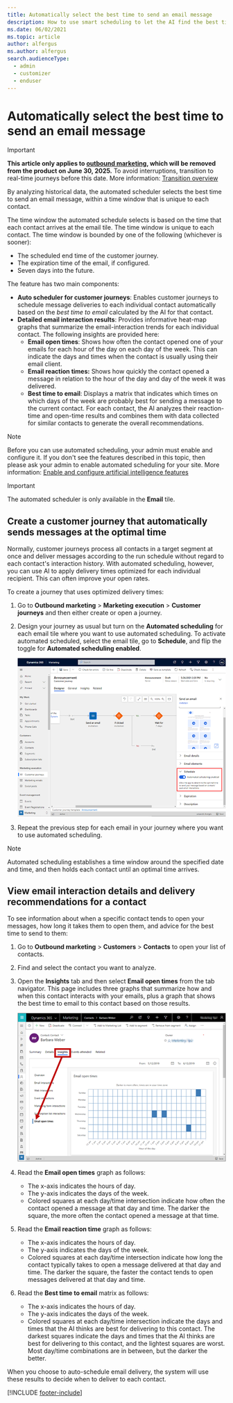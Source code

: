 ```yaml
---
title: Automatically select the best time to send an email message
description: How to use smart scheduling to let the AI find the best times and days to deliver email messages to each contact in Dynamics 365 Customer Insights - Journeys.
ms.date: 06/02/2021
ms.topic: article
author: alfergus
ms.author: alfergus
search.audienceType: 
  - admin
  - customizer
  - enduser
---
```


# Automatically select the best time to send an email message

> [!IMPORTANT]
> **This article only applies to [outbound marketing](user-guide.md), which will be removed from the product on June 30, 2025.** To avoid interruptions, transition to real-time journeys before this date. More information: [Transition overview](transition-overview.md)

By analyzing historical data, the automated scheduler selects the best time to send an email message, within a time window that is unique to each contact.

The time window the automated schedule selects is based on the time that each contact arrives at the email tile. The time window is unique to each contact. The time window is bounded by one of the following (whichever is sooner):

- The scheduled end time of the customer journey.
- The expiration time of the email, if configured.
- Seven days into the future.

The feature has two main components:

- **Auto scheduler for customer journeys**: Enables customer journeys to schedule message deliveries to each individual contact automatically based on the _best time to email_ calculated by the AI for that contact.
- **Detailed email interaction results**: Provides informative heat-map graphs that summarize the email-interaction trends for each individual contact. The following insights are provided here:
  - **Email open times**: Shows how often the contact opened one of your emails for each hour of the day on each day of the week. This can indicate the days and times when the contact is usually using their email client.
  - **Email reaction times:** Shows how quickly the contact opened a message in relation to the hour of the day and day of the week it was delivered.
  - **Best time to email**: Displays a matrix that indicates which times on which days of the week are probably best for sending a message to the current contact. For each contact, the AI analyzes their reaction-time and open-time results and combines them with data collected for similar contacts to generate the overall recommendations.

> [!NOTE]
> Before you can use automated scheduling, your admin must enable and configure it. If you don't see the features described in this topic, then please ask your admin to enable automated scheduling for your site. More information: [Enable and configure artificial intelligence features](admin-machine-learning.md)

> [!IMPORTANT]
> The automated scheduler is only available in the **Email** tile.

## Create a customer journey that automatically sends messages at the optimal time

Normally, customer journeys process all contacts in a target segment at once and deliver messages according to the run schedule without regard to each contact's interaction history. With automated scheduling, however, you can use AI to apply delivery times optimized for each individual recipient. This can often improve your open rates.

To create a journey that uses optimized delivery times:

1. Go to **Outbound marketing** > **Marketing execution** > **Customer journeys** and then either create or open a journey.

1. Design your journey as usual but turn on the **Automated scheduling** for each email tile where you want to use automated scheduling. To activate automated scheduled, select the email tile, go to **Schedule**, and flip the toggle for **Automated scheduling enabled**.

    ![Activate automated scheduling.](media/automated-scheduler-activate2.png "Activate automated scheduling")
        
1. Repeat the previous step for each email in your journey where you want to use automated scheduling.

> [!NOTE]
> Automated scheduling establishes a time window around the specified date and time, and then holds each contact until an optimal time arrives.

## View email interaction details and delivery recommendations for a contact

To see information about when a specific contact tends to open your messages, how long it takes them to open them, and advice for the best time to send to them:

1. Go to **Outbound marketing** > **Customers** > **Contacts** to open your list of contacts.
1. Find and select the contact you want to analyze.

1. Open the **Insights** tab and then select **Email open times** from the tab navigator. This page includes three graphs that summarize how and when this contact interacts with your emails, plus a graph that shows the best time to email to this contact based on those results.

    ![Enter the keyword name.](media/automated-scheduler-insights.png "Enter the keyword name")

1. Read the **Email open times** graph as follows:

    - The x-axis indicates the hours of day.
    - The y-axis indicates the days of the week.
    - Colored squares at each day/time intersection indicate how often the contact opened a message at that day and time. The darker the square, the more often the contact opened a message at that time.

1. Read the **Email reaction time** graph as follows:

    - The x-axis indicates the hours of day.
    - The y-axis indicates the days of the week.
    - Colored squares at each day/time intersection indicate how long the contact typically takes to open a message delivered at that day and time. The darker the square, the faster the contact tends to open messages delivered at that day and time.

1. Read the **Best time to email** matrix as follows:

      - The x-axis indicates the hours of day.
      - The y-axis indicates the days of the week.
      - Colored squares at each day/time intersection indicate the days and times that the AI thinks are best for delivering to this contact. The darkest squares indicate the days and times that the AI thinks are best for delivering to this contact, and the lightest squares are worst. Most day/time combinations are in between, but the darker the better.

When you choose to auto-schedule email delivery, the system will use these results to decide when to deliver to each contact.

[!INCLUDE [footer-include](./includes/footer-banner.md)]
